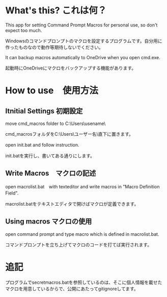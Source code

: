 # What's this? これは何？
This app for setting Command Prompt Macros for personal use, so don't expect too much.

Windowsのコマンドプロンプトのマクロを設定するプログラムです。自分用に作ったものなので動作等期待しないでください。

It can backup macros automatically to OneDrive when you open cmd.exe.

起動時にOneDriveにマクロをバックアップする機能があります。

# How to use　使用方法

## Itnitial Settings 初期設定
move cmd_macros folder to C:\Users\usename\

cmd_macrosフォルダをC:\Users\ユーザー名\直下に置きます。

open init.bat and follow instruction.　

init.batを実行し、書いてある通りにします。

## Write Macros　マクロの記述
open macrolist.bat　with texteditor and write macros in "Macro Definition Field".　

macrolist.batをテキストエディタで開けばマクロが定義できます。

## Using macros マクロの使用
open command prompt and type macro which is defined in macrolist.bat.

コマンドプロンプトを立ち上げてマクロのコードを打てば実行されます。

# 追記
プログラムでsecretmacros.batを参照しているのは、そこに個人情報を載せたマクロを用意しているからで、公開にあたってgitignoreしてます。
